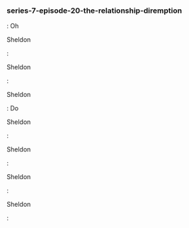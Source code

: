 ### series-7-episode-20-the-relationship-diremption
: Oh

Sheldon 

: 

Sheldon 

: 

Sheldon 

: Do 

Sheldon 

: 

Sheldon 

: 

Sheldon 

: 

Sheldon 

: 

